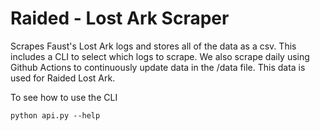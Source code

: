 # Raided - Lost Ark Scraper

Scrapes Faust's Lost Ark logs and stores all of the data as a csv. This includes
a CLI to select which logs to scrape. We also scrape daily using Github Actions
to continuously update data in the /data file. This data is used for Raided Lost
Ark.

To see how to use the CLI

```
python api.py --help
```
